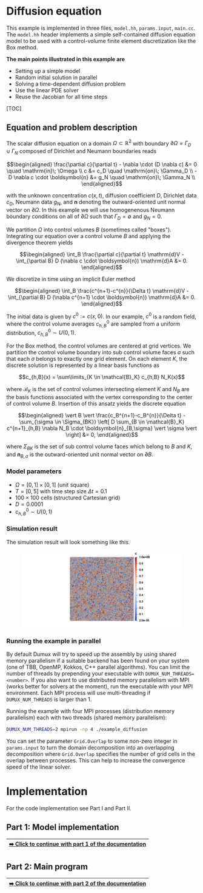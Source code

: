 <!-- Important: This file has been automatically generated by generate_example_docs.py. Do not edit this file directly! -->

# Diffusion equation

This example is implemented in three files, `model.hh`, `params.input`, `main.cc`.
The `model.hh` header implements a simple self-contained diffusion equation model
to be used with a control-volume finite element discretization like the Box method.

__The main points illustrated in this example are__

* Setting up a simple model
* Random initial solution in parallel
* Solving a time-dependent diffusion problem
* Use the linear PDE solver
* Reuse the Jacobian for all time steps

[TOC]

## Equation and problem description

The scalar diffusion equation on a domain $\Omega \subset \mathbb{R}^2$
with boundary $\partial\Omega = \Gamma_D \cup \Gamma_N$ composed of Dirichlet and Neumann boundaries
reads

```math
\begin{aligned}
\frac{\partial c}{\partial t} - \nabla \cdot (D \nabla c) &= 0 \quad \mathrm{in}\; \Omega \\
                                                        c &= c_D  \quad \mathrm{on}\; \Gamma_D \\
                         -D \nabla c \cdot \boldsymbol{n} &= g_N    \quad \mathrm{on}\; \Gamma_N \\
\end{aligned}
```

with the unknown concentration $c(x,t)$, diffusion coefficient $D$, Dirichlet data $c_D$, Neumann data $g_N$,
and $\boldsymbol{n}$ denoting the outward-oriented unit normal vector on $\partial\Omega$.
In this example we will use homogenenous Neumann boundary conditions
on all of $\partial\Omega$ such that $\Gamma_D = \emptyset$ and $g_N = 0$.

We partition $\Omega$ into control volumes $B$ (sometimes called "boxes"). Integrating our equation over a control volume $B$
and applying the divergence theorem yields

```math
\begin{aligned}
\int_B \frac{\partial c}{\partial t} \mathrm{d}V - \int_{\partial B} D (\nabla c \cdot \boldsymbol{n}) \mathrm{d}A &= 0.
\end{aligned}
```

We discretize in time using an implicit Euler method

```math
\begin{aligned}
\int_B \frac{c^{n+1}-c^{n}}{\Delta t} \mathrm{d}V - \int_{\partial B} D (\nabla c^{n+1} \cdot \boldsymbol{n}) \mathrm{d}A &= 0.
\end{aligned}
```
The initial data is given by $c^0 := c(x, 0)$. In our example, $c^0$ is a random field, where the control volume
averages $c^0_{h,B}$ are sampled from a uniform distribution, $c^0_{h,B} \sim U(0,1)$.

For the Box method, the control volumes are centered at grid vertices. We partition the control volume boundary
into sub control volume faces $\sigma$ such that each $\sigma$ belongs to exactly one grid element. On each element $K$,
the discrete solution is represented by a linear basis functions as

```math
c_{h,B}(x) = \sum\limits_{K \in \mathcal{B}_K} c_{h,B} N_K(x)
```

where $\mathcal{B}_K$ is the set of control volumes intersecting element $K$ and $N_B$ are the basis functions associated
with the vertex corresponding to the center of control volume $B$. Insertion of this ansatz yields the discrete equation

```math
\begin{aligned}
\vert B \vert \frac{c_B^{n+1}-c_B^{n}}{\Delta t} - \sum_{\sigma \in \Sigma_{BK}} \left[ D \sum_{B \in \mathcal{B}_K} c^{n+1}_{h,B} \nabla N_B \cdot \boldsymbol{n}_{B,\sigma} \vert \sigma \vert \right] &= 0,
\end{aligned}
```

where $\Sigma_{BK}$ is the set of sub control volume faces which belong to $B$ and $K$, and $\boldsymbol{n}_{B,\sigma}$ is the outward-oriented
unit normal vector on $\partial B$.

### Model parameters

* $\Omega = [0,1]\times[0,1]$ (unit square)
* $T = [0,5]$ with time step size $\Delta t =  0.1$
* $100 \times 100$ cells (structured Cartesian grid)
* $D = 0.0001$
* $c^0_{h,B} \sim U(0,1)$

### Simulation result

The simulation result will look something like this.

<figure><img src="img/diffusion.gif" alt="diffusion"/></figure>

### Running the example in parallel

By default Dumux will try to speed up the assembly by using shared memory parallelism if a suitable
backend has been found on your system (one of TBB, OpenMP, Kokkos, C++ parallel algorithms).
You can limit the number of threads by prepending your executable with `DUMUX_NUM_THREADS=<number>`.
If you also want to use distributed memory parallelism with MPI (works better for solvers at the moment),
run the executable with your MPI environment. Each MPI process will use multi-threading if
`DUMUX_NUM_THREADS` is larger than $1$.

Running the example with four MPI processes (distribution memory parallelism)
each with two threads (shared memory parallelism):

```sh
DUMUX_NUM_THREADS=2 mpirun -np 4 ./example_diffusion
```

You can set the parameter `Grid.Overlap` to some non-zero integer in `params.input`
to turn the domain decomposition into an overlapping decomposition where
`Grid.Overlap` specifies the number of grid cells in the overlap between processes.
This can help to increase the convergence speed of the linear solver.

# Implementation

For the code implementation see Part I and Part II.

## Part 1: Model implementation

| [:arrow_right: Click to continue with part 1 of the documentation](doc/model.md) |
|---:|


## Part 2: Main program

| [:arrow_right: Click to continue with part 2 of the documentation](doc/main.md) |
|---:|
